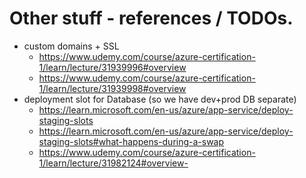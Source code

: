 # Other stuff - references / TODOs.

 - custom domains + SSL
   - https://www.udemy.com/course/azure-certification-1/learn/lecture/31939996#overview
   - https://www.udemy.com/course/azure-certification-1/learn/lecture/31939998#overview
 - deployment slot for Database (so we have dev+prod DB separate) 
   - https://learn.microsoft.com/en-us/azure/app-service/deploy-staging-slots
   - https://learn.microsoft.com/en-us/azure/app-service/deploy-staging-slots#what-happens-during-a-swap
   - https://www.udemy.com/course/azure-certification-1/learn/lecture/31982124#overview- 


